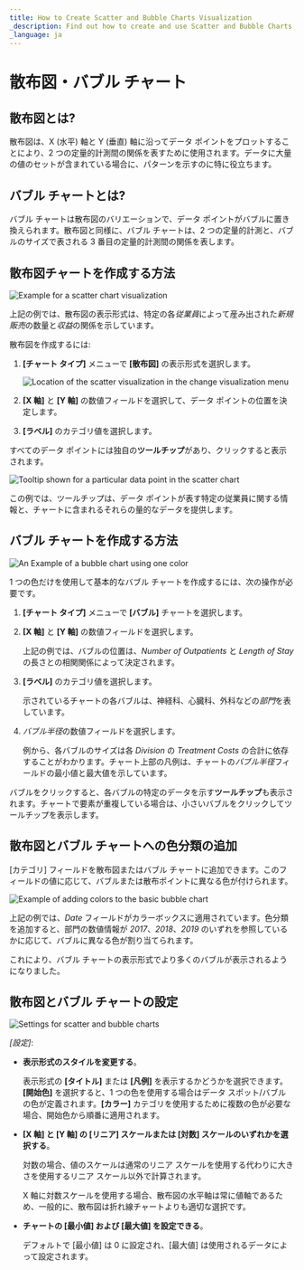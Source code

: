 ```yaml
---
title: How to Create Scatter and Bubble Charts Visualization 
_description: Find out how to create and use Scatter and Bubble Charts visualization in Slingshot Analytics.
_language: ja
---
```


# 散布図・バブル チャート

## 散布図とは?

散布図は、X (水平) 軸と Y (垂直) 軸に沿ってデータ ポイントをプロットすることにより、2 つの定量的計測間の関係を表すために使用されます。データに大量の値のセットが含まれている場合に、パターンを示すのに特に役立ちます。

## バブル チャートとは?

バブル チャートは散布図のバリエーションで、データ ポイントがバブルに置き換えられます。散布図と同様に、バブル チャートは、2 つの定量的計測と、バブルのサイズで表される 3 番目の定量的計測間の関係を表します。

## 散布図チャートを作成する方法

<img src="images/scatter-chart-sales-one-color-example.png" alt="Example for a scatter chart visualization" class="responsive-img"/>

上記の例では、散布図の表示形式は、特定の各*従業員*によって産み出された*新規販売*の数量と*収益*の関係を示しています。

散布図を作成するには:

1.  **[チャート タイプ]** メニューで **[散布図]** の表示形式を選択します。

    <img src="images/scatter-chart-change-visualization-menu.png" alt="Location of the scatter visualization in the change visualization menu" class="responsive-img"/>

2.  **[X 軸]** と **[Y 軸]** の数値フィールドを選択して、データ ポイントの位置を決定します。

3.  **[ラベル]** のカテゴリ値を選択します。

すべてのデータ ポイントには独自の**ツールチップ**があり、クリックすると表示されます。

<img src="images/scatter-chart-tooltips.png" alt="Tooltip shown for a particular data point in the scatter chart" class="responsive-img"/>

この例では、ツールチップは、データ ポイントが表す特定の従業員に関する情報と、チャートに含まれるそれらの量的なデータを提供します。

## バブル チャートを作成する方法

<img src="images/bubble-chart-one-color-example.png" alt="An Example of a bubble chart using one color" class="responsive-img"/>

1 つの色だけを使用して基本的なバブル チャートを作成するには、次の操作が必要です。

1.  **[チャート タイプ]** メニューで **[バブル]** チャートを選択します。

2.  **[X 軸]** と **[Y 軸]** の数値フィールドを選択します。

    上記の例では、バブルの位置は、*Number of Outpatients* と *Length of Stay* の長さとの相関関係によって決定されます。

3.  **[ラベル]** のカテゴリ値を選択します。

    示されているチャートの各バブルは、神経科、心臓科、外科などの*部門*を表しています。

4.  *バブル半径*の数値フィールドを選択します。

    例から、各バブルのサイズは各 *Division* の *Treatment Costs* の合計に依存することがわかります。チャート上部の凡例は、チャートの*バブル半径*フィールドの最小値と最大値を示しています。

バブルをクリックすると、各バブルの特定のデータを示す**ツールチップ**も表示されます。チャートで要素が重複している場合は、小さいバブルをクリックしてツールチップを表示します。

## 散布図とバブル チャートへの色分類の追加

[カテゴリ] フィールドを散布図またはバブル チャートに追加できます。このフィールドの値に応じて、バブルまたは散布ポイントに異なる色が付けられます。

<img src="images/bubble-chart-with-colors-example.png" alt="Example of adding colors to the basic bubble chart" class="responsive-img"/>

上記の例では、*Date* フィールドがカラーボックスに適用されています。色分類を追加すると、部門の数値情報が *2017*、*2018*、*2019* のいずれを参照しているかに応じて、バブルに異なる色が割り当てられます。

これにより、バブル チャートの表示形式でより多くのバブルが表示されるようになりました。

## 散布図とバブル チャートの設定

<img src="images/scatter-bubble-chart-settings.png" alt="Settings for scatter and bubble charts" class="responsive-img"/>

*[設定]*:

  - **表示形式のスタイルを変更する**。

    表示形式の **[タイトル]** または **[凡例]** を表示するかどうかを選択できます。**[開始色]** を選択すると、1 つの色を使用する場合はデータ スポット/バブルの色が定義されます。**[カラー]** カテゴリを使用するために複数の色が必要な場合、開始色から順番に適用されます。

  - **[X 軸] と [Y 軸] の [リニア] スケールまたは [対数] スケールのいずれかを選択する**。

    対数の場合、値のスケールは通常のリニア スケールを使用する代わりに大きさを使用するリニア スケール以外で計算されます。

    X 軸に対数スケールを使用する場合、散布図の水平軸は常に値軸であるため、一般的に、散布図は折れ線チャートよりも適切な選択です。

  - **チャートの [最小値] および [最大値] を設定できる**。

    デフォルトで [最小値] は 0 に設定され、[最大値] は使用されるデータによって設定されます。
